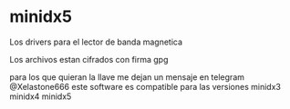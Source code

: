 # minidx5
Los drivers para el lector de banda magnetica

Los archivos estan cifrados con firma gpg

para los que quieran la llave me dejan un mensaje en telegram
@Xelastone666
este software es compatible para las versiones minidx3 minidx4 minidx5


